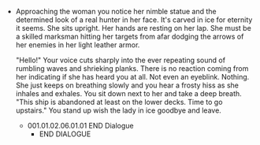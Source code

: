 - Approaching the woman you notice her nimble statue and the determined look of a real hunter in her face. It's carved in ice for eternity it seems. She sits upright. Her hands are resting on her lap. She must be a skilled marksman hitting her targets from afar dodging the arrows of her enemies in her light leather armor. 
  
  "Hello!" Your voice cuts sharply into the ever repeating sound of rumbling waves and shrieking planks. There is no reaction coming from her indicating if she has heard you at all. Not even an eyeblink. Nothing. She just keeps on breathing slowly and you hear a frosty hiss as she inhales and exhales. You sit down next to her and take a deep breath. "This ship is abandoned at least on the lower decks. Time to go upstairs." You stand up wish the lady in ice goodbye and leave.
	- 001.01.02.06.01.01 END Dialogue
		- END DIALOGUE